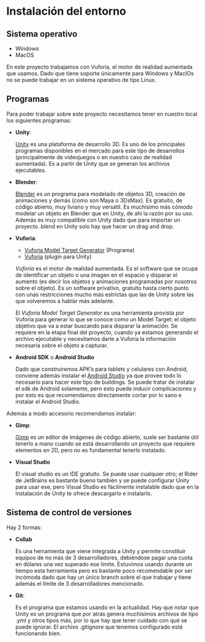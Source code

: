# Instalación del entorno

## Sistema operativo
* Windows
* MacOS

En este proyecto trabajamos con Vuforia, el motor de realidad aumentada que usamos. Dado que tiene soporte únicamente para Windows y MacIOs no se puede trabajar en un sistema operativo de tipo Linux.

## Programas

Para poder trabajar sobre este proyecto  necesitamos tener en nuestro local los siguientes programas:
* **Unity**:

  [Unity](https://unity3d.com/es/get-unity/download) es una plataforma de desarrollo 3D. Es uno de los principales programas disponibles en el mercado para este tipo de desarrollos (principalmente de videojuegos o en nuestro caso de realidad aumentada).
Es a partir de Unity que se generan los archivos ejecutables.

* **Blender**:

  [Blender](https://www.blender.org/download/) es un programa para modelado de objetos 3D, creación de animaciones y demás (como son Maya o 3DsMax). Es gratuito, de código abierto, muy liviano y muy versátil. Es muchísimo más cómodo modelar un objeto en Blender que en Unity, de ahí la razón por su uso. Además es muy compatible con Unity dado que para importar un proyecto .blend en Unity solo hay que hacer un drag and drop.

* **Vuforia**:
  * [Vuforia Model Target Generator](https://developer.vuforia.com/downloads/tool) (Programa)
  * [Vuforia](https://developer.vuforia.com/) (plugin para Unity)

  *Vuforia* es el motor de realidad aumentada. Es el software que se ocupa de identificar un objeto o una imagen en el espacio y disparar el aumento (es decir los objetos y animaciones programadas por nosotros sobre el objeto). Es un software privativo, gratuito hasta cierto punto con unas restricciones mucho más estrictas que las de Unity sobre las que volveremos a hablar más adelante.

  El *Vuforia Model Target Generator* es una herramienta provista por Vuforia para generar lo que se conoce como un Model Target: el objeto objetivo que va a estar buscando para disparar la animación. Se requiere en la etapa final del proyecto, cuando ya estamos generando el archivo ejecutable y necesitamos darle a Vuforia la información necesaria sobre el objeto a capturar.

* **Android SDK** o **Android Studio**

  Dado que construiremos APK’s para tablets y celulares con Android, conviene además instalar el [Android Studio](https://developer.android.com/studio) ya que provee todo lo necesario para hacer este tipo de buildings. Se puede tratar de instalar el sdk de Android solamente, pero esto puede inducir complicaciones y por esto es que recomendamos directamente cortar por lo sano e instalar el Android Studio.

Además a modo accesorio recomendamos instalar:
* **Gimp**:

  [Gimp](https://www.gimp.org/downloads/) es un editor de imágenes de código abierto, suele ser bastante útil tenerlo a mano cuando se está desarrollando un proyecto que requiere elementos en 2D, pero no es fundamental tenerlo instalado.
* **Visual Studio**

  El visual studio es un IDE gratuito. Se puede usar cualquier otro; el Rider de JetBrains es bastante bueno también y se puede configurar Unity para usar ese, pero Visual Studio es fácilmente instalable dado que en la instalación de Unity te ofrece descargarlo e instalarlo.

## Sistema de control de versiones

Hay 2 formas:
* **Collab**

  Es una herramienta que viene integrada a Unity y permite constituir equipos de no más de 3 desarrolladores, debiéndose pagar una cuota en dólares una vez superado ese límite.
  Estuvimos usando durante un tiempo esta herramienta pero es bastante poco recomendable por ser incómoda dado que hay un único branch sobre el que trabajar y tiene además el límite de 3 desarrolladores mencionado.
  
* **Git**:

  Es el programa que estamos usando en la actualidad.
Hay que notar que Unity es un programa que por atrás genera muchísimos archivos de tipo .yml y otros tipos más, por lo que hay que tener cuidado con qué se puede ignorar. El archivo .gitignore que tenemos configurado está funcionando bien.

